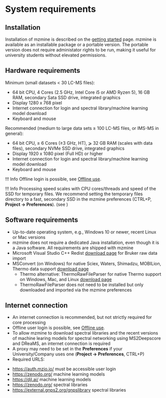 # System requirements

## Installation

Installation of mzmine is described on the [getting started](getting_started.md#install) page.
mzmine is available as an installable package or a portable version. The portable version does not
require administator rights to be run, making it useful for university students without elevated
permissions.

## Hardware requirements

Minimum (small datasets < 30 LC-MS files):

- 64 bit CPU, 4 Cores (2.5 GHz, Intel Core i5 or AMD Ryzen 5), 16 GB RAM, secondary Sata SSD drive,
  integrated graphics
- Display 1280 x 768 pixel
- Internet connection for login and spectral library/machine learning model download
- Keyboard and mouse

Recommended (medium to large data sets ≥ 100 LC-MS files, or IMS-MS in general):

- 64 bit CPU, ≥ 6 Cores (≥3 GHz, HT), ⩾ 32 GB RAM (scales with data files), secondary NVMe SSD
  drive, integrated graphics
- Display 1920 x 1080 pixel (Full HD) or higher
- Internet connection for login and spectral library/machine learning model download
- Keyboard and mouse

!!! Info
  Offline login is possible, see [Offline use](services/users.md#offline-use).

!!! Info
  Processing speed scales with CPU cores/threads and speed of the SSD for temporary files. We 
  recommend setting the temporary files directory to a fast, secondary SSD in the mzmine 
  preferences (CTRL+P, **Project -> Preferences**). (see [](getting_started.md#set-user-preferences))

## Software requirements

<!-- markdown-link-check-disable -->

- Up-to-date operating system, e.g., Windows 10 or newer, recent Linux or Mac versions
- mzmine does not require a dedicated Java installation, even though it is a Java software. All
requirements are shipped with mzmine
- Microsoft Visual Studio C++
  Redist [download page](https://learn.microsoft.com/de-de/cpp/windows/latest-supported-vc-redist?view=msvc-170)
  for Bruker raw data import
- MSConvert (on Windows) for native Sciex, Waters, Shimadzu, MOBILion, Thermo data
  support [download page](https://proteowizard.sourceforge.io/download.html)
    - Thermo alternative: ThermoRawFileParser for native Thermo support on Windows, Mac, and
      Linux [download page](https://github.com/pluskal-lab/ThermoRawFileParserMacLinux/releases)
    - ThermoRawFileParser does not need to be installed but only downloaded and imported via the
      mzmine preferences
<!-- markdown-link-check-enable -->

## Internet connection

- An internet connection is recommended, but not strictly required for core processing
- Offline user login is possible, see [Offline use](services/users.md#offline-use).
- To allow mzmine to download spectral libraries and the recent versions of machine learing models
  for spectral networking using MS2Deepscore and DReaMS, an internet connection is required
- A proxy may need to be set in the **Preferences** if your University/Company uses one (**Project -> Preferences**, CTRL+P)
- Required URLS:

<!-- markdown-link-check-disable -->

  - https://auth.mzio.io/ must be accessible user login
  - https://zenodo.org/ machine learning models
  - https://djl.ai/ machine learning models
  - https://zenodo.org/ spectral libraries
  - https://external.gnps2.org/gnpslibrary spectral libraries

<!-- markdown-link-check-enable -->
